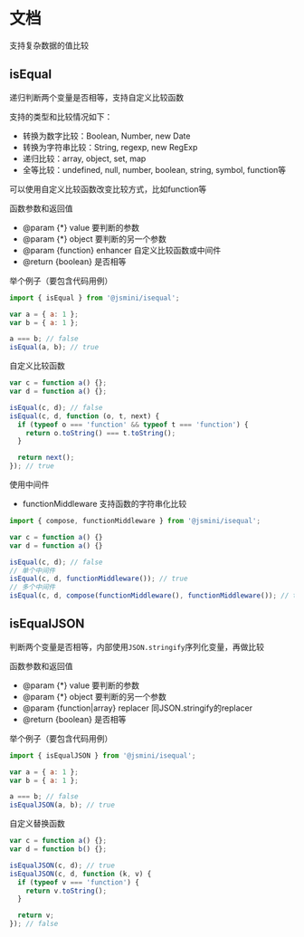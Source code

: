 # 文档

支持复杂数据的值比较

## isEqual

递归判断两个变量是否相等，支持自定义比较函数

支持的类型和比较情况如下：

- 转换为数字比较：Boolean, Number, new Date
- 转换为字符串比较：String, regexp, new RegExp
- 递归比较：array, object, set, map
- 全等比较：undefined, null, number, boolean, string, symbol, function等

可以使用自定义比较函数改变比较方式，比如function等

函数参数和返回值

- @param {\*} value 要判断的参数
- @param {\*} object 要判断的另一个参数
- @param {function} enhancer 自定义比较函数或中间件
- @return {boolean} 是否相等

举个例子（要包含代码用例）

```js
import { isEqual } from '@jsmini/isequal';

var a = { a: 1 };
var b = { a: 1 };

a === b; // false
isEqual(a, b); // true
```

自定义比较函数

```js
var c = function a() {};
var d = function a() {};

isEqual(c, d); // false
isEqual(c, d, function (o, t, next) {
  if (typeof o === 'function' && typeof t === 'function') {
    return o.toString() === t.toString();
  }

  return next();
}); // true
```

使用中间件

- functionMiddleware 支持函数的字符串化比较

```js
import { compose, functionMiddleware } from '@jsmini/isequal';

var c = function a() {}
var d = function a() {}

isEqual(c, d); // false
// 单个中间件
isEqual(c, d, functionMiddleware()); // true
// 多个中间件
isEqual(c, d, compose(functionMiddleware(), functionMiddleware()); // true
```

## isEqualJSON

判断两个变量是否相等，内部使用`JSON.stringify`序列化变量，再做比较

函数参数和返回值

- @param {\*} value 要判断的参数
- @param {\*} object 要判断的另一个参数
- @param {function|array} replacer 同JSON.stringify的replacer
- @return {boolean} 是否相等

举个例子（要包含代码用例）

```js
import { isEqualJSON } from '@jsmini/isequal';

var a = { a: 1 };
var b = { a: 1 };

a === b; // false
isEqualJSON(a, b); // true
```

自定义替换函数

```js
var c = function a() {};
var d = function b() {};

isEqualJSON(c, d); // true
isEqualJSON(c, d, function (k, v) {
  if (typeof v === 'function') {
    return v.toString();
  }

  return v;
}); // false
```
